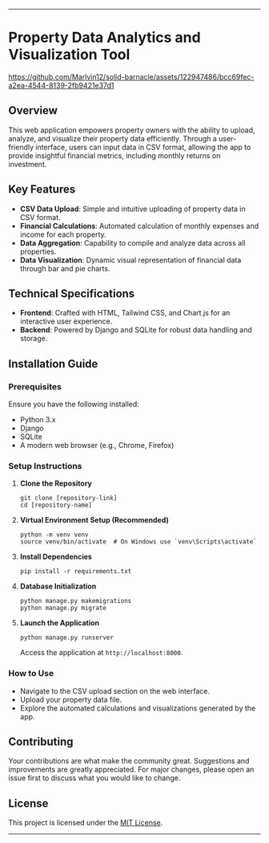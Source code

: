 

---

# Property Data Analytics and Visualization Tool


https://github.com/Marlvin12/solid-barnacle/assets/122947486/bcc69fec-a2ea-4544-8139-2fb9421e37d1



## Overview
This web application empowers property owners with the ability to upload, analyze, and visualize their property data efficiently. Through a user-friendly interface, users can input data in CSV format, allowing the app to provide insightful financial metrics, including monthly returns on investment.

## Key Features
- **CSV Data Upload**: Simple and intuitive uploading of property data in CSV format.
- **Financial Calculations**: Automated calculation of monthly expenses and income for each property.
- **Data Aggregation**: Capability to compile and analyze data across all properties.
- **Data Visualization**: Dynamic visual representation of financial data through bar and pie charts.

## Technical Specifications
- **Frontend**: Crafted with HTML, Tailwind CSS, and Chart.js for an interactive user experience.
- **Backend**: Powered by Django and SQLite for robust data handling and storage.

## Installation Guide

### Prerequisites
Ensure you have the following installed:
- Python 3.x
- Django
- SQLite
- A modern web browser (e.g., Chrome, Firefox)

### Setup Instructions

1. **Clone the Repository**
   ```
   git clone [repository-link]
   cd [repository-name]
   ```

2. **Virtual Environment Setup (Recommended)**
   ```
   python -m venv venv
   source venv/bin/activate  # On Windows use `venv\Scripts\activate`
   ```

3. **Install Dependencies**
   ```
   pip install -r requirements.txt
   ```

4. **Database Initialization**
   ```
   python manage.py makemigrations
   python manage.py migrate
   ```

5. **Launch the Application**
   ```
   python manage.py runserver
   ```
   Access the application at `http://localhost:8000`.

### How to Use
- Navigate to the CSV upload section on the web interface.
- Upload your property data file.
- Explore the automated calculations and visualizations generated by the app.

## Contributing
Your contributions are what make the community great. Suggestions and improvements are greatly appreciated. For major changes, please open an issue first to discuss what you would like to change.

## License
This project is licensed under the [MIT License](LICENSE).

---



